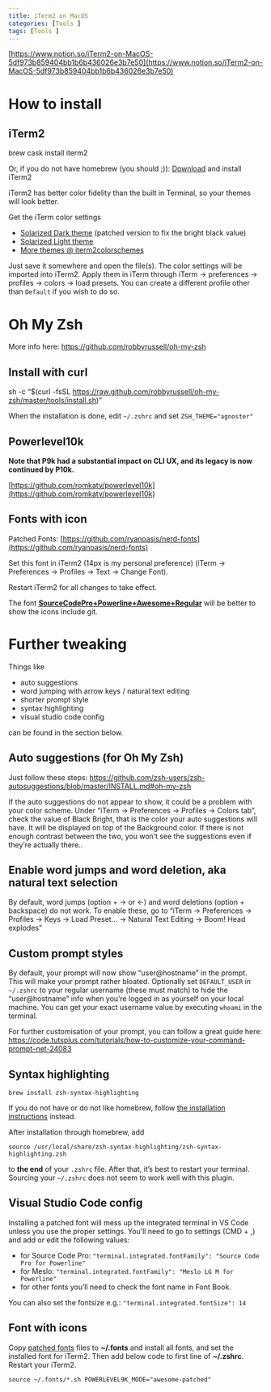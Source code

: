 ```yaml
---
title: iTerm2 on MacOS
categories: [Tools ]
tags: [Tools ]
---
```


[https://www.notion.so/iTerm2-on-MacOS-5df973b859404bb1b6b436026e3b7e50](https://www.notion.so/iTerm2-on-MacOS-5df973b859404bb1b6b436026e3b7e50)


# How to install


## iTerm2


brew cask install iterm2


Or, if you do not have homebrew (you should ;)): [Download](http://www.iterm2.com/downloads.html) and install iTerm2


iTerm2 has better color fidelity than the built in Terminal, so your themes will look better.


Get the iTerm color settings

- [Solarized Dark theme](https://raw.githubusercontent.com/mbadolato/iTerm2-Color-Schemes/master/schemes/Solarized%20Dark%20-%20Patched.itermcolors) (patched version to fix the bright black value)
- [Solarized Light theme](https://raw.githubusercontent.com/altercation/solarized/master/iterm2-colors-solarized/Solarized%20Light.itermcolors)
- [More themes @ iterm2colorschemes](http://iterm2colorschemes.com/)

Just save it somewhere and open the file(s). The color settings will be imported into iTerm2. Apply them in iTerm through iTerm → preferences → profiles → colors → load presets. You can create a different profile other than `Default` if you wish to do so.


# Oh My Zsh


More info here: https://github.com/robbyrussell/oh-my-zsh


## Install with curl


sh -c “$(curl -fsSL https://raw.github.com/robbyrussell/oh-my-zsh/master/tools/install.sh)”


When the installation is done, edit `~/.zshrc` and set `ZSH_THEME="agnoster"`


## Powerlevel10k


**Note that P9k had a substantial impact on CLI UX, and its legacy is now continued by P10k.**


[https://github.com/romkatv/powerlevel10k](https://github.com/romkatv/powerlevel10k)


## Fonts with icon


Patched Fonts: [https://github.com/ryanoasis/nerd-fonts](https://github.com/ryanoasis/nerd-fonts)


Set this font in iTerm2 (14px is my personal preference) (iTerm → Preferences → Profiles → Text → Change Font).


Restart iTerm2 for all changes to take effect.


The font [**SourceCodePro+Powerline+Awesome+Regular**](https://github.com/Falkor/dotfiles/tree/master/fonts) will be better to show the icons include git.


# Further tweaking


Things like

- auto suggestions
- word jumping with arrow keys / natural text editing
- shorter prompt style
- syntax highlighting
- visual studio code config

can be found in the section below.


## Auto suggestions (for Oh My Zsh)


Just follow these steps: https://github.com/zsh-users/zsh-autosuggestions/blob/master/INSTALL.md#oh-my-zsh


If the auto suggestions do not appear to show, it could be a problem with your color scheme. Under “iTerm → Preferences → Profiles → Colors tab”, check the value of Black Bright, that is the color your auto suggestions will have. It will be displayed on top of the Background color. If there is not enough contrast between the two, you won’t see the suggestions even if they’re actually there..


## Enable word jumps and word deletion, aka natural text selection


By default, word jumps (option + → or ←) and word deletions (option + backspace) do not work. To enable these, go to “iTerm → Preferences → Profiles → Keys → Load Preset… → Natural Text Editing → Boom! Head explodes”


## Custom prompt styles


By default, your prompt will now show “user@hostname” in the prompt. This will make your prompt rather bloated. Optionally set `DEFAULT_USER` in `~/.zshrc` to your regular username (these must match) to hide the “user@hostname” info when you’re logged in as yourself on your local machine. You can get your exact username value by executing `whoami` in the terminal.


For further customisation of your prompt, you can follow a great guide here: https://code.tutsplus.com/tutorials/how-to-customize-your-command-prompt–net-24083


## Syntax highlighting


```text
brew install zsh-syntax-highlighting

```


If you do not have or do not like homebrew, follow [the installation instructions](https://github.com/zsh-users/zsh-syntax-highlighting/blob/master/INSTALL.md) instead.


After installation through homebrew, add


```text
source /usr/local/share/zsh-syntax-highlighting/zsh-syntax-highlighting.zsh

```


to **the end** of your `.zshrc` file. After that, it’s best to restart your terminal. Sourcing your `~/.zshrc` does not seem to work well with this plugin.


## Visual Studio Code config


Installing a patched font will mess up the integrated terminal in VS Code unless you use the proper settings. You’ll need to go to settings (CMD + ,) and add or edit the following values:

- for Source Code Pro: `"terminal.integrated.fontFamily": "Source Code Pro for Powerline"`
- for Meslo: `"terminal.integrated.fontFamily": "Meslo LG M for Powerline"`
- for other fonts you’ll need to check the font name in Font Book.

You can also set the fontsize e.g.: `"terminal.integrated.fontSize": 14`


## Font with icons


Copy [patched fonts](https://github.com/gabrielelana/awesome-terminal-fonts/tree/patching-strategy/patched) files to **~/.fonts** and install all fonts, and set the installed font for iTerm2. Then add below code to first line of **~/.zshrc**. Restart your iTerm2.


`source ~/.fonts/*.sh POWERLEVEL9K_MODE="awesome-patched"`

